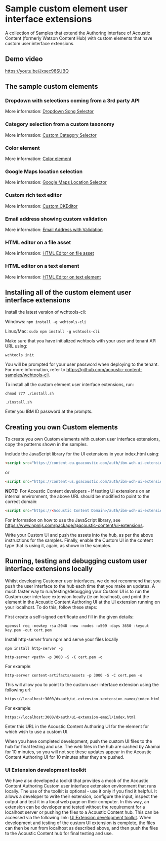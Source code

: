 # Sample custom element user interface extensions

A collection of Samples that extend the Authoring interface of Acoustic Content (formerly Watson Content Hub) with custom elements that have custom user interface extensions.

## Demo video

https://youtu.be/Jxsec98SUBQ

## The sample custom elements

### Dropdown with selections coming from a 3rd party API

More information: [Dropdown Song Selector](sample-ui-extension-dropdown)

### Category selection from a custom taxonomy

More information: [Custom Category Selector](sample-ui-extension-category)

### Color element

More information: [Color element](sample-ui-extension-colorpicker)

### Google Maps location selection

More information: [Google Maps Location Selector](sample-ui-extension-map)

### Custom rich text editor

More information: [Custom CKEditor](sample-ui-extension-rte)

### Email address showing custom validation

More information: [Email Address with Validation](sample-ui-extension-email)

### HTML editor on a file asset

More information: [HTML Editor on file asset](sample-ui-extension-htmleditorv2)

### HTML editor on a text element

More information: [HTML Editor on text element](sample-ui-extension-htmleditorv1)

## Installing all of the custom element user interface extensions

Install the latest version of wchtools-cli:

Windows: ```npm install -g wchtools-cli ```

Linux/Mac: ```sudo npm install -g wchtools-cli```

Make sure that you have initialized wchtools with your user and tenant API URL using:

```wchtools init```

You will be prompted for your user password when deploying to the tenant. For more information, refer to https://github.com/acoustic-content-samples/wchtools-cli.

To install all the custom element user interface extensions, run:

```chmod 777 ./install.sh```

```./install.sh```

Enter you IBM ID password at the prompts.

## Creating you own Custom elements

To create you own Custom elements with custom user interface extensions, copy the patterns shown in the samples.

Include the JavaScript library for the UI extensions in your index.html using:

```html
<script src="https://content-eu.goacoustic.com/auth/ibm-wch-ui-extensions.js"></script>
```

or

```html
<script src="https://content-us.goacoustic.com/auth/ibm-wch-ui-extensions.js"></script>
```

**NOTE:** For Acoustic Content developers - If testing UI extensions on an internal environment, the above URL should be modified to point to the correct domain:

```html
<script src="https://<Acoustic Content Domain>/auth/ibm-wch-ui-extensions.js"></script>
```

For information on how to use the JavaScript library, see https://www.npmjs.com/package/@acoustic-content/ui-extensions.

Write your Custom UI and push the assets into the hub, as per the above instructions for the samples. Finally,
enable the Custom UI in the content type that is using it, again, as shown in the samples.

## Running, testing and debugging custom user interface extensions locally

Whilst developing Customer user interfaces, we do not recommend that you push the user interface to the hub each time that you make an updates. A much faster way to run/testing/debugging your Custom UI is to run the Custom user interface extension locally (ie on localhost), and point the element in the Acoustic Content Authoring UI at the UI extension running on your localhost. To do this, follow these steps:

First create a self-signed certificate and fill in the given details:

```openssl req -newkey rsa:2048 -new -nodes -x509 -days 3650 -keyout key.pem -out cert.pem```

Install http-server from npm and serve your files locally

```npm install http-server -g```

```http-server <path> -p 3000 -S -C cert.pem -o```

For example:

```http-server content-artifacts/assets -p 3000 -S -C cert.pem -o```

This will allow you to point to the custom user interface extension using the following url:

```https://localhost:3000/dxauth/ui-extension-<extension_name>/index.html```

For example:

```https://localhost:3000/dxauth/ui-extension-email/index.html```

Enter this URL in the Acoustic Content Authoring UI for the element for which wish to use a custom UI.

When you have completed development, push the custom UI files to the hub for final testing and use. The web files in the hub are cached by Akamai for 10 minutes, so you will not see these updates appear in the Acoustic Content Authoring UI for 10 minutes after they are pushed.

### UI Extension development toolkit

We have also developed a toolkit that provides a mock of the Acoustic Content Authoring Custom user interface extension environment that runs locally. The use of the toolkit is optional - use it only if you find it helpful. It allows a developer to write their extension, configure the input, inspect the output and test it in a local web page on their computer. In this way, an extension can be developer and tested without the requirement for a localhost server or pushing the files to a Acoustic Content hub. This can be accessed via the following link: [UI Extension development toolkit](ui-extensions-dev-toolkit). When development and testing of the custom UI extension is complete, the files can then be run from localhost as described above, and then push the files to the Acoustic Content hub for final testing and use.

